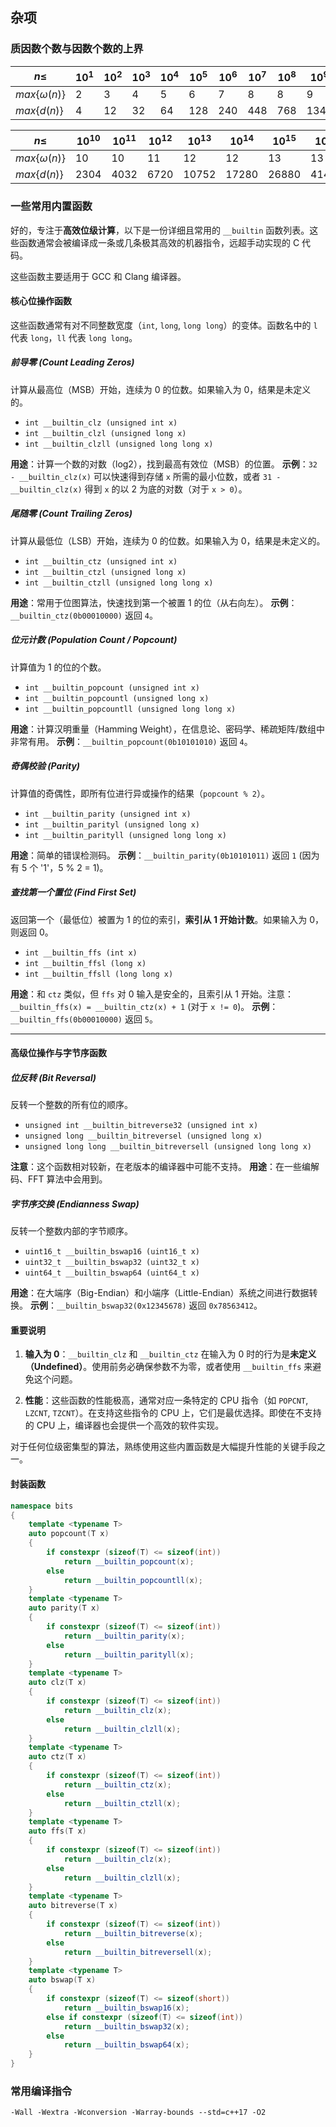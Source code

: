 ## 杂项
### 质因数个数与因数个数的上界
| $n\le$         | $10^{1}$ | $10^{2}$ | $10^{3}$ | $10^{4}$ | $10^{5}$ | $10^{6}$ | $10^{7}$ | $10^{8}$ | $10^{9}$ |
|------------|----------|----------|----------|----------|----------|----------|----------|----------|----------|
| $max\{\omega(n)\}$ | 2        | 3        | 4        | 5        | 6        | 7        | 8        | 8        | 9        |
| $max\{d(n)\}$ | 4        | 12       | 32       | 64       | 128      | 240      | 448      | 768      | 1344     |

| $n\le$         | $10^{10}$ | $10^{11}$ | $10^{12}$ | $10^{13}$ | $10^{14}$ | $10^{15}$ | $10^{16}$ | $10^{17}$ | $10^{18}$ |
|------------|-----------|-----------|-----------|-----------|-----------|-----------|-----------|-----------|-----------|
| $max\{\omega(n)\}$ | 10        | 10        | 11        | 12        | 12        | 13        | 13        | 14        | 15        |
| $max\{d(n)\}$ | 2304      | 4032      | 6720      | 10752     | 17280     | 26880     | 41472     | 64512     | 103680    |
### 一些常用内置函数
好的，专注于**高效位级计算**，以下是一份详细且常用的 `__builtin` 函数列表。这些函数通常会被编译成一条或几条极其高效的机器指令，远超手动实现的 C 代码。

这些函数主要适用于 GCC 和 Clang 编译器。

#### 核心位操作函数

这些函数通常有对不同整数宽度（`int`, `long`, `long long`）的变体。函数名中的 `l` 代表 `long`，`ll` 代表 `long long`。

##### 前导零 (Count Leading Zeros)
计算从最高位（MSB）开始，连续为 0 的位数。如果输入为 0，结果是未定义的。

*   `int __builtin_clz (unsigned int x)`
*   `int __builtin_clzl (unsigned long x)`
*   `int __builtin_clzll (unsigned long long x)`

**用途**：计算一个数的对数（log2），找到最高有效位（MSB）的位置。
**示例**：`32 - __builtin_clz(x)` 可以快速得到存储 `x` 所需的最小位数，或者 `31 - __builtin_clz(x)` 得到 `x` 的以 2 为底的对数（对于 `x > 0`）。

##### 尾随零 (Count Trailing Zeros)
计算从最低位（LSB）开始，连续为 0 的位数。如果输入为 0，结果是未定义的。

*   `int __builtin_ctz (unsigned int x)`
*   `int __builtin_ctzl (unsigned long x)`
*   `int __builtin_ctzll (unsigned long long x)`

**用途**：常用于位图算法，快速找到第一个被置 1 的位（从右向左）。
**示例**：`__builtin_ctz(0b00010000)` 返回 `4`。

##### 位元计数 (Population Count / Popcount)
计算值为 1 的位的个数。

*   `int __builtin_popcount (unsigned int x)`
*   `int __builtin_popcountl (unsigned long x)`
*   `int __builtin_popcountll (unsigned long long x)`

**用途**：计算汉明重量（Hamming Weight），在信息论、密码学、稀疏矩阵/数组中非常有用。
**示例**：`__builtin_popcount(0b10101010)` 返回 `4`。

##### 奇偶校验 (Parity)
计算值的奇偶性，即所有位进行异或操作的结果（`popcount % 2`）。

*   `int __builtin_parity (unsigned int x)`
*   `int __builtin_parityl (unsigned long x)`
*   `int __builtin_parityll (unsigned long long x)`

**用途**：简单的错误检测码。
**示例**：`__builtin_parity(0b10101011)` 返回 `1` (因为有 5 个 '1'，5 % 2 = 1)。

##### 查找第一个置位 (Find First Set)
返回第一个（最低位）被置为 1 的位的索引，**索引从 1 开始计数**。如果输入为 0，则返回 0。

*   `int __builtin_ffs (int x)`
*   `int __builtin_ffsl (long x)`
*   `int __builtin_ffsll (long long x)`

**用途**：和 `ctz` 类似，但 `ffs` 对 0 输入是安全的，且索引从 1 开始。注意：`__builtin_ffs(x) = __builtin_ctz(x) + 1` (对于 `x != 0`)。
**示例**：`__builtin_ffs(0b00010000)` 返回 `5`。

---

#### 高级位操作与字节序函数

##### 位反转 (Bit Reversal)
反转一个整数的所有位的顺序。

*   `unsigned int __builtin_bitreverse32 (unsigned int x)`
*   `unsigned long __builtin_bitreversel (unsigned long x)`
*   `unsigned long long __builtin_bitreversell (unsigned long long x)`

**注意**：这个函数相对较新，在老版本的编译器中可能不支持。
**用途**：在一些编解码、FFT 算法中会用到。

##### 字节序交换 (Endianness Swap)
反转一个整数内部的字节顺序。

*   `uint16_t __builtin_bswap16 (uint16_t x)`
*   `uint32_t __builtin_bswap32 (uint32_t x)`
*   `uint64_t __builtin_bswap64 (uint64_t x)`

**用途**：在大端序（Big-Endian）和小端序（Little-Endian）系统之间进行数据转换。
**示例**：`__builtin_bswap32(0x12345678)` 返回 `0x78563412`。


#### 重要说明

1.  **输入为 0**：`__builtin_clz` 和 `__builtin_ctz` 在输入为 0 时的行为是**未定义（Undefined）**。使用前务必确保参数不为零，或者使用 `__builtin_ffs` 来避免这个问题。

2.  **性能**：这些函数的性能极高，通常对应一条特定的 CPU 指令（如 `POPCNT`, `LZCNT`, `TZCNT`）。在支持这些指令的 CPU 上，它们是最优选择。即使在不支持的 CPU 上，编译器也会提供一个高效的软件实现。

对于任何位级密集型的算法，熟练使用这些内置函数是大幅提升性能的关键手段之一。

#### 封装函数
```cpp
namespace bits
{
    template <typename T>
    auto popcount(T x)
    {
        if constexpr (sizeof(T) <= sizeof(int))
            return __builtin_popcount(x);
        else
            return __builtin_popcountll(x);
    }
    template <typename T>
    auto parity(T x)
    {
        if constexpr (sizeof(T) <= sizeof(int))
            return __builtin_parity(x);
        else
            return __builtin_parityll(x);
    }
    template <typename T>
    auto clz(T x)
    {
        if constexpr (sizeof(T) <= sizeof(int))
            return __builtin_clz(x);
        else
            return __builtin_clzll(x);
    }
    template <typename T>
    auto ctz(T x)
    {
        if constexpr (sizeof(T) <= sizeof(int))
            return __builtin_ctz(x);
        else
            return __builtin_ctzll(x);
    }
    template <typename T>
    auto ffs(T x)
    {
        if constexpr (sizeof(T) <= sizeof(int))
            return __builtin_clz(x);
        else
            return __builtin_clzll(x);
    }
    template <typename T>
    auto bitreverse(T x)
    {
        if constexpr (sizeof(T) <= sizeof(int))
            return __builtin_bitreverse(x);
        else
            return __builtin_bitreversell(x);
    }
    template <typename T>
    auto bswap(T x)
    {
        if constexpr (sizeof(T) <= sizeof(short))
            return __builtin_bswap16(x);
        else if constexpr (sizeof(T) <= sizeof(int))
            return __builtin_bswap32(x);
        else
            return __builtin_bswap64(x);
    }
}
```

### 常用编译指令
```plain
-Wall -Wextra -Wconversion -Warray-bounds --std=c++17 -O2
```
